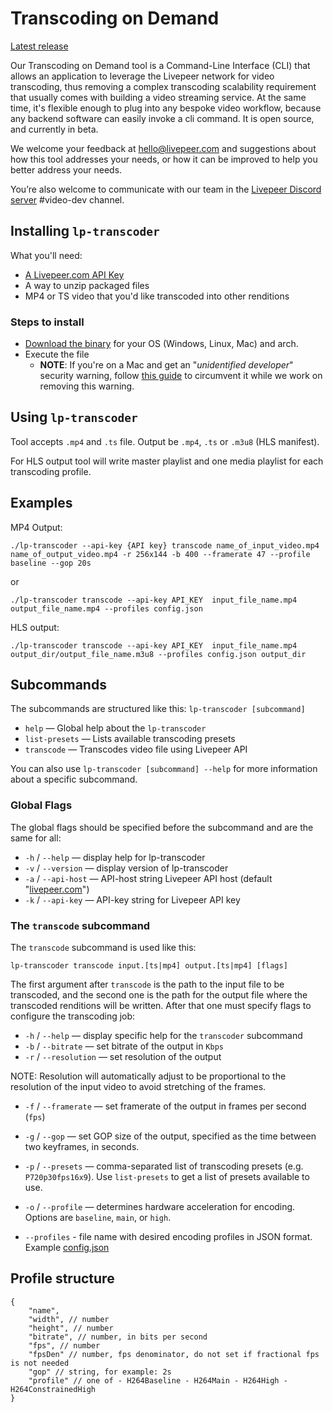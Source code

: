 # Transcoding on Demand

[Latest release][latest]

Our Transcoding on Demand tool is a Command-Line Interface (CLI) that
allows an application to leverage the Livepeer network for video
transcoding, thus removing a complex transcoding scalability
requirement that usually comes with building a video streaming
service. At the same time, it's flexible enough to plug into any
bespoke video workflow, because any backend software can easily invoke
a cli command. It is open source, and currently in beta.

We welcome your feedback at <hello@livepeer.com> and suggestions about
how this tool addresses your needs, or how it can be improved to help
you better address your needs.

You’re also welcome to communicate with our team in the [Livepeer
Discord server][discord] #video-dev channel.

## Installing `lp-transcoder`

What you'll need:

- [A Livepeer.com API Key][1]
- A way to unzip packaged files
- MP4 or TS video that you'd like transcoded into other renditions

### Steps to install

- [Download the binary][latest] for your OS (Windows, Linux, Mac) and
   arch.
- Execute the file
    - **NOTE**: If you're on a Mac and get an "*unidentified
     developer*" security warning, follow [this guide][2] to
     circumvent it while we work on removing this warning.

## Using `lp-transcoder`

Tool accepts `.mp4` and `.ts` file. Output be `.mp4`, `.ts` or `.m3u8`
(HLS manifest).

For HLS output tool will write master playlist and one media playlist
for each transcoding profile.

## Examples

MP4 Output:
```shell
./lp-transcoder --api-key {API key} transcode name_of_input_video.mp4 name_of_output_video.mp4 -r 256x144 -b 400 --framerate 47 --profile baseline --gop 20s
```
or
```shell
./lp-transcoder transcode --api-key API_KEY  input_file_name.mp4 output_file_name.mp4 --profiles config.json
```
HLS output:
```shell
./lp-transcoder transcode --api-key API_KEY  input_file_name.mp4 output_dir/output_file_name.m3u8 --profiles config.json output_dir
```

## Subcommands

The subcommands are structured like this: `lp-transcoder [subcommand]`

- `help` — Global help about the `lp-transcoder`
- `list-presets` — Lists available transcoding presets
- `transcode` — Transcodes video file using Livepeer API

You can also use `lp-transcoder [subcommand] --help` for more
information about a specific subcommand.

### Global Flags

The global flags should be specified before the subcommand and are the same for all:

- `-h` / `--help` — display help for lp-transcoder
- `-v` / `--version` — display version of lp-transcoder
- `-a` / `--api-host` — API-host string Livepeer API host (default "[livepeer.com](http://livepeer.com/)")
- `-k` / `--api-key` — API-key string for Livepeer API key

### The `transcode` subcommand

The `transcode` subcommand is used like this:
```shell
lp-transcoder transcode input.[ts|mp4] output.[ts|mp4] [flags]
```

The first argument after `transcode` is the path to the input file to
be transcoded, and the second one is the path for the output file
where the transcoded renditions will be written. After that one must
specify flags to configure the transcoding job:

- `-h` / `--help` — display specific help for the `transcoder` subcommand
- `-b` / `--bitrate` — set bitrate of the output in `Kbps`
- `-r` / `--resolution` — set resolution of the output

NOTE: Resolution will automatically adjust to be proportional to the
resolution of the input video to avoid stretching of the frames.

- `-f` / `--framerate` — set framerate of the output in frames per
  second (`fps`)

- `-g` / `--gop` — set GOP size of the output, specified as the time
  between two keyframes, in seconds.

- `-p` / `--presets` — comma-separated list of transcoding presets
  (e.g. `P720p30fps16x9`). Use `list-presets` to get a list of presets
  available to use.

- `-o` / `--profile` — determines hardware acceleration for
  encoding. Options are `baseline`, `main`, or `high`.

- `--profiles` - file name with desired encoding profiles in JSON
  format. Example [config.json](config.json)

## Profile structure

```jsonc
{
    "name",
    "width", // number
    "height", // number
    "bitrate", // number, in bits per second
    "fps", // number
    "fpsDen" // number, fps denominator, do not set if fractional fps is not needed
    "gop" // string, for example: 2s
    "profile" // one of - H264Baseline - H264Main - H264High - H264ConstrainedHigh
}
```


  [1]: https://livepeer.com/docs/guides/start-live-streaming/api-key
  [2]: https://support.apple.com/en-gb/guide/mac-help/mh40616/mac
  [latest]: https://github.com/livepeer/cli-transcoder/releases/latest
  [discord]: https://discord.gg/uaPhtyrWsF
